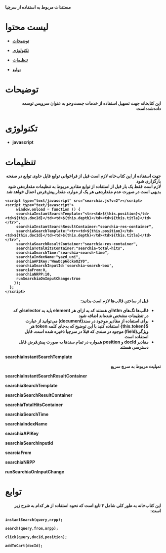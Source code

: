<b>مستندات مربوط به استفاده از سرچیا<b>

# لیست محتوا

* [توضیحات](#توضیحات)
	
* [تکنولوژی](#تکنولوژی)

* [تنظیمات](#تنظیمات)

* [توابع](#توابع)

# توضیحات
<p dir="rtl">این کتابخانه جهت تسهیل استفاده از خدمات جست‌وجو به عنوان سرویس توسعه داده‌شده‌است</p>

# تکنولوژی
* javascript


	
#  تنظیمات
<div dir="rtl">
جهت استفاده از این کتاب‌خانه لازم است قبل از فراخوانی توابع فایل حاوی توابع در صفحه بارگزاری شود
<br>
لازم است فقط یک بار قبل از استفاده از توابع مقادیر مربوط به تنظیمات مقداردهی شود
<br>
بدیهی است در صورت عدم مقداردهی هر یک از موارد، مقدار پیش‌فرض اعمال خواهد شد
<br>	

</div>



```
<script type="text/javascript" src="searchia.js?v=2"></script>
<script type="text/javascript">
     window.onload = function () {
     searchiaInstantSearchTemplate:"<tr><td>${this.position}</td><td>${this.docId}</td><td>${this.depth}</td><td>${this.title}</td></tr>",
     searchiaInstantSearchResultContainer:"searchia-res-container",
     searchiaSearchTemplate:"<tr><td>${this.position}</td><td>${this.docId}</td><td>${this.depth}</td><td>${this.title}</td></tr>",
     searchiaSearchResultContainer:"searchia-res-container",
     searchiaTotalHitsContainer:"searchia-total-hits",
     searchiaSearchTime:"searchia-search-time",
     searchiaIndexName:"yazd_uni",
     searchiaAPIKey:"WewDcp6ocko8ZY0",
     searchiaSearchInputId:'searchia-search-box',
     searciaFrom:0,
     searchiaNRPP:10,
     runSearchiaOnInputChange:true
    });
  };
</script>
```
<ul dir="rtl">
	<p dir="rtl">
		قبل از ساختن قالب‌ها لازم است بدانید:
	</p>
	<li dir="rtl">
		قالب‌ها تگ‌های htlmای هستند که به ازای هر element باید به selectorای که در تنظیمات مشخص شده‌اند اضافه شود
	</li>
	<li dir="rtl">
برای استفاده از مقادیر موجود در سند(document) می‌توانید از عبارت ${this.token} استفاده کنید با این توضیح که به‌جای کلمه token هر ویژگی(field) موجود در سندی که قبلا در سرچیا ذخیره شده است، قابل استفاده است
	</li>
	<li dir="rtl">
	مقادیر docId و position همواره در تمام سندها به صورت پیش‌فرض قابل دسترسی هستند
</li>
</ul>

<p>searchiaInstantSearchTemplate</p>
<p dir="rtl">تمپلیت مربوط به سرچ سریع</p>
<p>searchiaInstantSearchResultContainer</p>
<p dir="rtl"></p>
<p>searchiaSearchTemplate</p>
<p dir="rtl"></p>
<p>searchiaSearchResultContainer</p>
<p dir="rtl"></p>
<p>searchiaTotalHitsContainer</p>
<p dir="rtl"></p>
<p>searchiaSearchTime</p>
<p dir="rtl"></p>
<p>searchiaIndexName</p>
<p dir="rtl"></p>
<p>searchiaAPIKey</p>
<p dir="rtl"></p>
<p>searchiaSearchInputId</p>
<p dir="rtl"></p>
<p>searciaFrom</p>
<p dir="rtl"></p>
<p>searchiaNRPP</p>
<p dir="rtl"></p>
<p>runSearchiaOnInputChange</p><p dir="rtl"></p>



# توابع

<p dir="rtl">این کتاب‌خانه به طور کلی شامل ۴ تابع است که نحوه استفاده از هر کدام به شرح زیر است:</p>


```
instantSearch(query,nrpp);
```

```
search(query,from,nrpp);
```

```
click(query,docId,position);
```

```
addToCart(docId);
```
